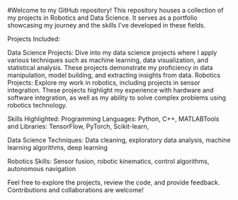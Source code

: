 #Welcome to my GitHub repository! 
This repository houses a collection of my projects in Robotics and Data Science. It serves as a portfolio showcasing my journey and the skills I've developed in these fields.

Projects Included:

Data Science Projects: Dive into my data science projects where I apply various techniques such as machine learning, data visualization, and statistical analysis. These projects demonstrate my proficiency in data manipulation, model building, and extracting insights from data.
Robotics Projects: Explore my work in robotics, including projects in sensor integration. These projects highlight my experience with hardware and software integration, as well as my ability to solve complex problems using robotics technology.

Skills Highlighted:
Programming Languages: Python, C++, MATLABTools and Libraries: TensorFlow, PyTorch, Scikit-learn, 

Data Science Techniques: Data cleaning, exploratory data analysis, machine learning algorithms, deep learning

Robotics Skills: Sensor fusion, robotic kinematics, control algorithms, autonomous navigation

Feel free to explore the projects, review the code, and provide feedback. Contributions and collaborations are welcome!
